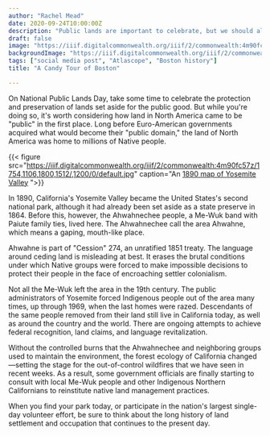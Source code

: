 ```yaml
---
author: "Rachel Mead"
date: 2020-09-24T10:00:00Z
description: "Public lands are important to celebrate, but we should also think about who owned them first"
draft: false
image: "https://iiif.digitalcommonwealth.org/iiif/2/commonwealth:4m90fc57z/1638,1099,1729,1631/,800/0/default.jpg"
backgroundImage: "https://iiif.digitalcommonwealth.org/iiif/2/commonwealth:4m90fc57z/1638,1099,1729,1631/,800/0/default.jpg"
tags: ["social media post", "Atlascope", "Boston history"]
title: "A Candy Tour of Boston"

---
```


On National Public Lands Day, take some time to celebrate the protection and preservation of lands set aside for the public good. But while you're doing so, it's worth considering how land in North America came to be "public" in the first place. Long before Euro-American governments acquired what would become their "public domain," the land of North America was home to millions of Native people.  

{{< figure src="https://iiif.digitalcommonwealth.org/iiif/2/commonwealth:4m90fc57z/1754,1106,1800,1512/,1200/0/default.jpg" caption="An [1890 map of Yosemite Valley](https://collections.leventhalmap.org/search/commonwealth:4m90fc56p) ">}}
  
In 1890, California's Yosemite Valley became the United States's second national park, although it had already been set aside as a state preserve in 1864. Before this, however, the Ahwahnechee people, a Me-Wuk band with Paiute family ties, lived here. The Ahwahnechee call the area Ahwahne, which means a gaping, mouth-like place.  
  
Ahwahne is part of "Cession" 274, an unratified 1851 treaty. The language around ceding land is misleading at best. It erases the brutal conditions under which Native groups were forced to make impossible decisions to protect their people in the face of encroaching settler colonialism.  
  
Not all the Me-Wuk left the area in the 19th century. The public administrators of Yosemite forced Indigenous people out of the area many times, up through 1969, when the last homes were razed. Descendants of the same people removed from their land still live in California today, as well as around the country and the world. There are ongoing attempts to achieve federal recognition, land claims, and language revitalization.  
  
Without the controlled burns that the Ahwahnechee and neighboring groups used to maintain the environment, the forest ecology of California changed—setting the stage for the out-of-control wildfires that we have seen in recent weeks. As a result, some government officials are finally starting to consult with local Me-Wuk people and other Indigenous Northern Californians to reinstitute native land management practices.  
  
When you find your park today, or participate in the nation's largest single-day volunteer effort, be sure to think about the long history of land settlement and occupation that continues to the present day.
